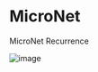 # MicroNet
MicroNet Recurrence

![image](https://github.com/lizhen18THU/MicroNet/blob/master/reslts/result.JPG)
